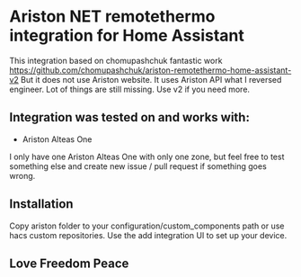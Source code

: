 # Ariston NET remotethermo integration for Home Assistant
This integration based on chomupashchuk fantastic work https://github.com/chomupashchuk/ariston-remotethermo-home-assistant-v2
But it does not use Ariston website. It uses Ariston API what I reversed engineer. Lot of things are still missing. Use v2 if you need more.

## Integration was tested on and works with:
- Ariston Alteas One

I only have one Ariston Alteas One with only one zone, but feel free to test something else and create new issue / pull request if something goes wrong.

## Installation
Copy ariston folder to your configuration/custom_components path or use hacs custom repositories.
Use the add integration UI to set up your device.

## Love Freedom Peace
